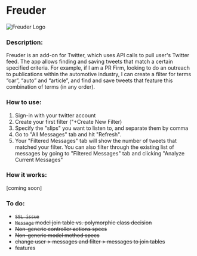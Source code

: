 # Freuder
![Freuder Logo](https://lh3.googleusercontent.com/-haiqWnFZ0FY/VQBmBvQABvI/AAAAAAAALYw/E95j1Kj3Bh8/s0/freuder-logo.png "Freuder Logo")

### Description:

Freuder is an add-on for Twitter, which uses API calls to pull user's Twitter feed. The app allows finding and saving tweets that match a certain specified criteria. For example, if I am a PR Firm, looking to do an outreach to publications within the automotive industry, I can create a filter for terms “car”, “auto” and “article”, and find and save tweets that feature this combination of terms (in any order).

### How to use:
1. Sign-in with your twitter account
2. Create your first filter ("+Create New Filter)
3. Specify the "slips" you want to listen to, and separate them by comma
4. Go to "All Messages" tab and hit "Refresh". 
5. Your "Filtered Messages" tab will show the number of tweets that matched your filter. You can also filter through the existing list of messages by going to "Filtered Messages" tab and clicking "Analyze Current Messages"


### How it works: 
[coming soon]


### To do: 

 - ~~`SSL issue`~~
 - ~~`Message` model join table vs. polymorphic class decision~~
 - ~~Non-generic controller actions specs~~
 - ~~Non-generic model method specs~~
 - ~~change user > messages and filter > messages to join tables~~
 - features 
